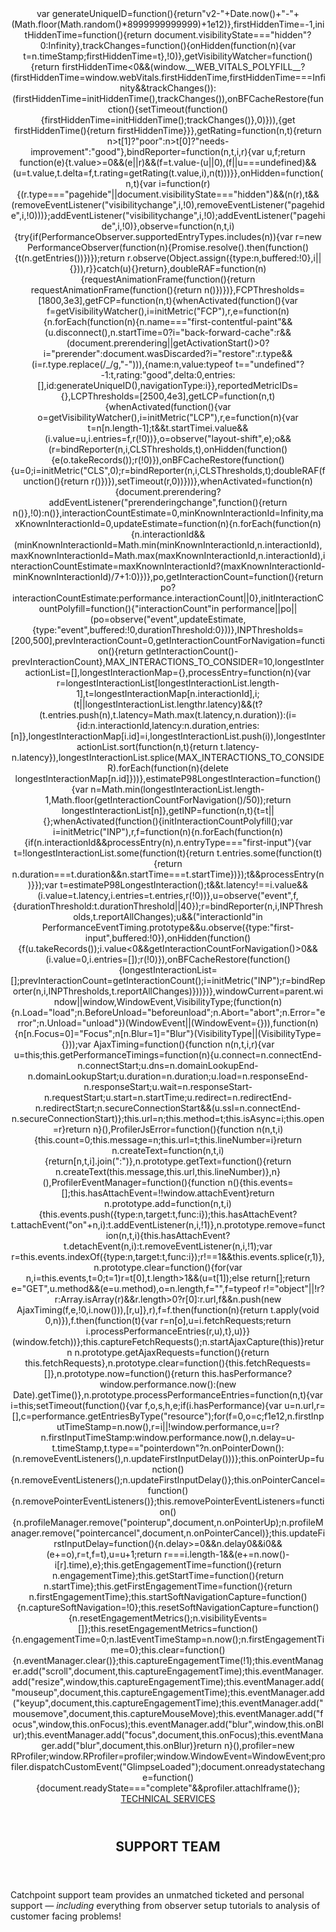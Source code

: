 <header>
  var generateUniqueID=function(){return"v2-"+Date.now()+"-"+(Math.floor(Math.random()*8999999999999)+1e12)},firstHiddenTime=-1,initHiddenTime=function(){return document.visibilityState==="hidden"?0:Infinity},trackChanges=function(){onHidden(function(n){var t=n.timeStamp;firstHiddenTime=t},!0)},getVisibilityWatcher=function(){return firstHiddenTime<0&&(window.__WEB_VITALS_POLYFILL__?(firstHiddenTime=window.webVitals.firstHiddenTime,firstHiddenTime===Infinity&&trackChanges()):(firstHiddenTime=initHiddenTime(),trackChanges()),onBFCacheRestore(function(){setTimeout(function(){firstHiddenTime=initHiddenTime();trackChanges()},0)})),{get firstHiddenTime(){return firstHiddenTime}}},getRating=function(n,t){return n>t[1]?"poor":n>t[0]?"needs-improvement":"good"},bindReporter=function(n,t,i,r){var u,f;return function(e){t.value>=0&&(e||r)&&(f=t.value-(u||0),(f||u===undefined)&&(u=t.value,t.delta=f,t.rating=getRating(t.value,i),n(t)))}},onHidden=function(n,t){var i=function(r){(r.type==="pagehide"||document.visibilityState==="hidden")&&(n(r),t&&(removeEventListener("visibilitychange",i,!0),removeEventListener("pagehide",i,!0)))};addEventListener("visibilitychange",i,!0);addEventListener("pagehide",i,!0)},observe=function(n,t,i){try{if(PerformanceObserver.supportedEntryTypes.includes(n)){var r=new PerformanceObserver(function(n){Promise.resolve().then(function(){t(n.getEntries())})});return r.observe(Object.assign({type:n,buffered:!0},i||{})),r}}catch(u){}return},doubleRAF=function(n){requestAnimationFrame(function(){return requestAnimationFrame(function(){return n()})})},FCPThresholds=[1800,3e3],getFCP=function(n,t){whenActivated(function(){var f=getVisibilityWatcher(),i=initMetric("FCP"),r,e=function(n){n.forEach(function(n){n.name==="first-contentful-paint"&&(u.disconnect(),n.startTime<f.firstHiddenTime&&(i.value=Math.max(n.startTime-getActivationStart(),0),i.entries.push(n),r(!0)))})},u=observe("paint",e);u&&(r=bindReporter(n,i,FCPThresholds,t),onBFCacheRestore(function(u){i=initMetric("FCP");r=bindReporter(n,i,FCPThresholds,t);doubleRAF(function(){i.value=performance.now()-u.timeStamp;r(!0)})}))})},getNavigationEntryFromPerformanceTiming=function(){var t=performance.timing,i=performance.navigation.type,r={entryType:"navigation",startTime:0,type:i==2?"back_forward":i===1?"reload":"navigate"};for(var n in t)n!=="navigationStart"&&n!=="toJSON"&&(r[n]=Math.max(t[n]-t.navigationStart,0));return r},getNavigationEntry=function(){return window.__WEB_VITALS_POLYFILL__?window.performance&&(performance.getEntriesByType&&performance.getEntriesByType("navigation")[0]||getNavigationEntryFromPerformanceTiming()):window.performance&&performance.getEntriesByType&&performance.getEntriesByType("navigation")[0]},bfcacheRestoreTime=-1,getBFCacheRestoreTime=function(){return bfcacheRestoreTime},onBFCacheRestore=function(n){addEventListener("pageshow",function(t){t.persisted&&(bfcacheRestoreTime=t.timeStamp,n(t))},!0)},getActivationStart=function(){var n=getNavigationEntry();return n&&n.activationStart||0},initMetric=function(n,t){var r=getNavigationEntry(),i="navigate";return getBFCacheRestoreTime()>=0?i="back-forward-cache":r&&(document.prerendering||getActivationStart()>0?i="prerender":document.wasDiscarded?i="restore":r.type&&(i=r.type.replace(/_/g,"-"))),{name:n,value:typeof t=="undefined"?-1:t,rating:"good",delta:0,entries:[],id:generateUniqueID(),navigationType:i}},reportedMetricIDs={},LCPThresholds=[2500,4e3],getLCP=function(n,t){whenActivated(function(){var o=getVisibilityWatcher(),i=initMetric("LCP"),r,e=function(n){var t=n[n.length-1];t&&t.startTime<o.firstHiddenTime&&(i.value=Math.max(t.startTime-getActivationStart(),0),i.entries=[t],r(!1))},u=observe("largest-contentful-paint",e),f;u&&(r=bindReporter(n,i,LCPThresholds,t),f=runOnce(function(){reportedMetricIDs[i.id]||(e(u.takeRecords()),u.disconnect(),reportedMetricIDs[i.id]=!0,r(!0))}),["keydown","click"].forEach(function(n){addEventListener(n,f,!0)}),onHidden(f),onBFCacheRestore(function(u){i=initMetric("LCP");r=bindReporter(n,i,LCPThresholds,t);doubleRAF(function(){i.value=performance.now()-u.timeStamp;reportedMetricIDs[i.id]=!0;r(!0)})}))})},runOnce=function(n){var t=!1;return function(i){t||(n(i),t=!0)}},CLSThresholds=[.1,.25],getCLS=function(n,t){getFCP(runOnce(function(){var i=initMetric("CLS",0),r,u=0,f=[],e=function(n){n.forEach(function(n){if(!n.hadRecentInput){var t=f[0],i=f[f.length-1];u&&n.startTime-i.startTime<1e3&&n.startTime-t.startTime<5e3?(u+=n.value,f.push(n)):(u=n.value,f=[n])}});u>i.value&&(i.value=u,i.entries=f,r(!0))},o=observe("layout-shift",e);o&&(r=bindReporter(n,i,CLSThresholds,t),onHidden(function(){e(o.takeRecords());r(!0)}),onBFCacheRestore(function(){u=0;i=initMetric("CLS",0);r=bindReporter(n,i,CLSThresholds,t);doubleRAF(function(){return r()})}),setTimeout(r,0))}))},whenActivated=function(n){document.prerendering?addEventListener("prerenderingchange",function(){return n()},!0):n()},interactionCountEstimate=0,minKnownInteractionId=Infinity,maxKnownInteractionId=0,updateEstimate=function(n){n.forEach(function(n){n.interactionId&&(minKnownInteractionId=Math.min(minKnownInteractionId,n.interactionId),maxKnownInteractionId=Math.max(maxKnownInteractionId,n.interactionId),interactionCountEstimate=maxKnownInteractionId?(maxKnownInteractionId-minKnownInteractionId)/7+1:0)})},po,getInteractionCount=function(){return po?interactionCountEstimate:performance.interactionCount||0},initInteractionCountPolyfill=function(){"interactionCount"in performance||po||(po=observe("event",updateEstimate,{type:"event",buffered:!0,durationThreshold:0}))},INPThresholds=[200,500],prevInteractionCount=0,getInteractionCountForNavigation=function(){return getInteractionCount()-prevInteractionCount},MAX_INTERACTIONS_TO_CONSIDER=10,longestInteractionList=[],longestInteractionMap={},processEntry=function(n){var r=longestInteractionList[longestInteractionList.length-1],t=longestInteractionMap[n.interactionId],i;(t||longestInteractionList.length<MAX_INTERACTIONS_TO_CONSIDER||n.duration>r.latency)&&(t?(t.entries.push(n),t.latency=Math.max(t.latency,n.duration)):(i={id:n.interactionId,latency:n.duration,entries:[n]},longestInteractionMap[i.id]=i,longestInteractionList.push(i)),longestInteractionList.sort(function(n,t){return t.latency-n.latency}),longestInteractionList.splice(MAX_INTERACTIONS_TO_CONSIDER).forEach(function(n){delete longestInteractionMap[n.id]}))},estimateP98LongestInteraction=function(){var n=Math.min(longestInteractionList.length-1,Math.floor(getInteractionCountForNavigation()/50));return longestInteractionList[n]},getINP=function(n,t){t=t||{};whenActivated(function(){initInteractionCountPolyfill();var i=initMetric("INP"),r,f=function(n){n.forEach(function(n){if(n.interactionId&&processEntry(n),n.entryType==="first-input"){var t=!longestInteractionList.some(function(t){return t.entries.some(function(t){return n.duration===t.duration&&n.startTime===t.startTime})});t&&processEntry(n)}});var t=estimateP98LongestInteraction();t&&t.latency!==i.value&&(i.value=t.latency,i.entries=t.entries,r(!0))},u=observe("event",f,{durationThreshold:t.durationThreshold||40});r=bindReporter(n,i,INPThresholds,t.reportAllChanges);u&&("interactionId"in PerformanceEventTiming.prototype&&u.observe({type:"first-input",buffered:!0}),onHidden(function(){f(u.takeRecords());i.value<0&&getInteractionCountForNavigation()>0&&(i.value=0,i.entries=[]);r(!0)}),onBFCacheRestore(function(){longestInteractionList=[];prevInteractionCount=getInteractionCount();i=initMetric("INP");r=bindReporter(n,i,INPThresholds,t.reportAllChanges)}))})},windowCurrent=parent.window||window,WindowEvent,VisibilityType;(function(n){n.Load="load";n.BeforeUnload="beforeunload";n.Abort="abort";n.Error="error";n.Unload="unload"})(WindowEvent||(WindowEvent={})),function(n){n[n.Focus=0]="Focus";n[n.Blur=1]="Blur"}(VisibilityType||(VisibilityType={}));var AjaxTiming=function(){function n(n,t,i,r){var u=this;this.getPerformanceTimings=function(n){u.connect=n.connectEnd-n.connectStart;u.dns=n.domainLookupEnd-n.domainLookupStart;u.duration=n.duration;u.load=n.responseEnd-n.responseStart;u.wait=n.responseStart-n.requestStart;u.start=n.startTime;u.redirect=n.redirectEnd-n.redirectStart;n.secureConnectionStart&&(u.ssl=n.connectEnd-n.secureConnectionStart)};this.url=n;this.method=t;this.isAsync=i;this.open=r}return n}(),ProfilerJsError=function(){function n(n,t,i){this.count=0;this.message=n;this.url=t;this.lineNumber=i}return n.createText=function(n,t,i){return[n,t,i].join(":")},n.prototype.getText=function(){return n.createText(this.message,this.url,this.lineNumber)},n}(),ProfilerEventManager=function(){function n(){this.events=[];this.hasAttachEvent=!!window.attachEvent}return n.prototype.add=function(n,t,i){this.events.push({type:n,target:t,func:i});this.hasAttachEvent?t.attachEvent("on"+n,i):t.addEventListener(n,i,!1)},n.prototype.remove=function(n,t,i){this.hasAttachEvent?t.detachEvent(n,i):t.removeEventListener(n,i,!1);var r=this.events.indexOf({type:n,target:t,func:i});r!==1&&this.events.splice(r,1)},n.prototype.clear=function(){for(var n,i=this.events,t=0;t<i.length;t++)n=i[t],this.remove(n.type,n.target,n.func);this.events=[]},n}(),AjaxRequestsHandler=function(){function n(){var t=this;this.fetchRequests=[];this.fetchEntriesIndices={};this.compareEntriesDelay=100;this.hasPerformance=typeof performance=="object"&&typeof window.performance.now=="function"&&typeof window.performance.getEntriesByType=="function";this.captureFetchRequests=function(){var n=[],i=t,r=function(n){return n},u=function(n){return Promise.reject(n)};window.fetch&&(window.fetch=function(t){return function(){for(var o,f,s=[],e=0;e<arguments.length;e++)s[e]=arguments[e];return o=0,f=Promise.resolve(s),f=f.then(function(t){var r,u={},e,f;if(t.length&&t.length>=1)r=t[0],t.length>1&&(u=t[1]);else return[];return e="GET",u.method&&(e=u.method),o=n.length,f="",f=typeof r!="object"||!r?r:Array.isArray(r)&&r.length>0?r[0]:r.url,f&&n.push(new AjaxTiming(f,e,!0,i.now())),[r,u]},r),f=f.then(function(n){return t.apply(void 0,n)}),f.then(function(t){var r=n[o],u=i.fetchRequests;return i.processPerformanceEntries(r,u),t},u)}}(window.fetch))};this.captureFetchRequests();n.startAjaxCapture(this)}return n.prototype.getAjaxRequests=function(){return this.fetchRequests},n.prototype.clear=function(){this.fetchRequests=[]},n.prototype.now=function(){return this.hasPerformance?window.performance.now():(new Date).getTime()},n.prototype.processPerformanceEntries=function(n,t){var i=this;setTimeout(function(){var f,o,s,h,e;if(i.hasPerformance){var u=n.url,r=[],c=performance.getEntriesByType("resource");for(f=0,o=c;f<o.length;f++)s=o[f],s.name===u&&r.push(s);if(t.push(n),r.length!==0){if(i.fetchEntriesIndices[u]||(i.fetchEntriesIndices[u]=[]),r.length===1){n.getPerformanceTimings(r[0]);i.fetchEntriesIndices[u].push(0);return}h=i.fetchEntriesIndices[u];for(e in r)if(h.indexOf(e)===-1){n.getPerformanceTimings(r[e]);h.push(e);return}n.getPerformanceTimings(r[0])}}},i.compareEntriesDelay)},n.startAjaxCapture=function(n){var t=XMLHttpRequest.prototype,r=t.open,u=t.send,i=[];n.hasPerformance&&typeof window.performance.setResourceTimingBufferSize=="function"&&window.performance.setResourceTimingBufferSize(300);t.open=function(t,u,f,e,o){this.rpIndex=i.length;i.push(new AjaxTiming(u,t,f,n.now()));r.call(this,t,u,f===!1?!1:!0,e,o)};t.send=function(t){var r=this,e=this.onreadystatechange,f;(this.onreadystatechange=function(t){var u=i[r.rpIndex],o,f;if(u){o=r.readyState;f=!!(r.response&&r.response!==null&&r.response!==undefined);switch(o){case 1:u.connectionEstablished=n.now();break;case 2:u.requestReceived=n.now();break;case 3:u.processingTime=n.now();break;case 4:u.complete=n.now();switch(r.responseType){case"text":case"":typeof r.responseText=="string"&&(u.responseSize=r.responseText.length);break;case"json":f&&typeof r.response.toString=="function"&&(u.responseSize=r.response.toString().length);break;case"arraybuffer":f&&typeof r.response.byteLength=="number"&&(u.responseSize=r.response.byteLength);break;case"blob":f&&typeof r.response.size=="number"&&(u.responseSize=r.response.size)}n.processPerformanceEntries(u,n.fetchRequests)}typeof e=="function"&&e.call(r,t)}},f=i[this.rpIndex],f)&&(t&&!isNaN(t.length)&&(f.sendSize=t.length),f.send=n.now(),u.call(this,t))}},n}(),RProfiler=function(){function n(){function r(n){var i=n.target||n.srcElement;return i.nodeType==3&&(i=i.parentNode),t("N/A",i.src||i.URL,-1),!1}var n=this,t,i;this.restUrl="g.3gl.net/jp/10758/v3.3.9/M";this.startTime=(new Date).getTime();this.eventsTimingHandler=new EventsTimingHandler;this.inputDelay=new InputDelayHandler;this.version="v3.3.9";this.info={};this.hasInsight=!1;this.data={start:this.startTime,jsCount:0,jsErrors:[],loadTime:-1,loadFired:window.document.readyState=="complete"};this.eventManager=new ProfilerEventManager;this.setCLS=function(t){var i=t.name,r=t.delta,u=i==="CLS"?r:undefined;n.cls=u};this.setLCP=function(t){var i=t.name,r=t.delta,u=i==="LCP"?r:undefined;n.lcp=u};this.setINP=function(t){var i=t.name,r=t.value,u=i==="INP"?r:undefined;n.inp=u};this.recordPageLoad=function(){n.data.loadTime=(new Date).getTime();n.data.loadFired=!0};this.addError=function(t,i,r){var s,f,u,e,o;for(n.data.jsCount++,s=ProfilerJsError.createText(t,i,r),f=n.data.jsErrors,u=0,e=f;u<e.length;u++)if(o=e[u],o.getText()==s){o.count++;return}f.push(new ProfilerJsError(t,i,r))};this.getAjaxRequests=function(){return n.ajaxHandler.getAjaxRequests()};this.clearAjaxRequests=function(){n.ajaxHandler.clear()};this.addInfo=function(t,i,r){if(!n.isNullOrEmpty(t)){if(n.isNullOrEmpty(r))n.info[t]=i;else{if(n.isNullOrEmpty(i))return;n.isNullOrEmpty(n.info[t])&&(n.info[t]={});n.info[t][i]=r}n.hasInsight=!0}};this.clearInfo=function(){n.info={};n.hasInsight=!1};this.clearErrors=function(){n.data.jsCount=0;n.data.jsErrors=[]};this.getInfo=function(){return n.hasInsight?n.info:null};this.getEventTimingHandler=function(){return n.eventsTimingHandler};this.getInputDelay=function(){return n.inputDelay};this.getCPWebVitals=function(){return getCLS(n.setCLS,!1),getLCP(n.setLCP,!1),getINP(n.setINP,{reportAllChanges:!1}),{cls:n.cls,lcp:n.lcp,inp:n.inp}};this.attachIframe=function(){var r=window.location.protocol,t=document.createElement("iframe"),i;t.src="about:blank";i=t.style;i.position="absolute";i.top="-10000px";i.left="-1000px";t.addEventListener("load",function(t){var u=t.currentTarget,f,i;u&&u.contentDocument&&(f=u.contentDocument,i=f.createElement("script"),i.type="text/javascript",i.src=r+"//"+n.restUrl,f.body.appendChild(i))});document.body&&document.body.insertAdjacentElement("afterbegin",t)};this.eventManager.add(WindowEvent.Load,window,this.recordPageLoad);t=this.addError;this.ajaxHandler=new AjaxRequestsHandler;getCLS(this.setCLS,!1);getLCP(this.setLCP,!1);getINP(this.setINP,{reportAllChanges:!1});window.opera?this.eventManager.add(WindowEvent.Error,document,r):"onerror"in window&&(i=window.onerror,window.onerror=function(n,r,u){return(t(n,r,u),!!i)?i(n,r,u):!1});!window.__cpCdnPath||(this.restUrl=window.__cpCdnPath.trim())}return n.prototype.isNullOrEmpty=function(n){if(n===undefined||n===null)return!0;if(typeof n=="string"){var t=n;return t.trim().length==0}return!1},n.prototype.dispatchCustomEvent=function(n){(function(n){function t(n,t){t=t||{bubbles:!1,cancelable:!1,detail:undefined};var i=document.createEvent("CustomEvent");return i.initCustomEvent(n,t.bubbles,t.cancelable,t.detail),i}if(typeof n.CustomEvent=="function")return!1;t.prototype=Event.prototype;n.CustomEvent=t})(window);var t=new CustomEvent(n);window.dispatchEvent(t)},n}(),InputDelayHandler=function(){function n(){var n=this;this.firstInputDelay=0;this.firstInputTimeStamp=0;this.startTime=0;this.delay=0;this.profileManager=new ProfilerEventManager;this.eventTypes=["click","mousedown","keydown","touchstart","pointerdown",];this.addEventListeners=function(){n.eventTypes.forEach(function(t){n.profileManager.add(t,document,n.onInput)})};this.now=function(){return(new Date).getTime()};this.removeEventListeners=function(){n.eventTypes.forEach(function(t){n.profileManager.remove(t,document,n.onInput)})};this.onInput=function(t){var i,r,u;t.cancelable&&(i=t.timeStamp>1e12,n.firstInputTimeStamp=n.now(),r=i||!window.performance,u=r?n.firstInputTimeStamp:window.performance.now(),n.delay=u-t.timeStamp,t.type=="pointerdown"?n.onPointerDown():(n.removeEventListeners(),n.updateFirstInputDelay()))};this.onPointerUp=function(){n.removeEventListeners();n.updateFirstInputDelay()};this.onPointerCancel=function(){n.removePointerEventListeners()};this.removePointerEventListeners=function(){n.profileManager.remove("pointerup",document,n.onPointerUp);n.profileManager.remove("pointercancel",document,n.onPointerCancel)};this.updateFirstInputDelay=function(){n.delay>=0&&n.delay<n.firstInputTimeStamp-n.startTime&&(n.firstInputDelay=Math.round(n.delay))};this.startSoftNavigationCapture=function(){n.resetSoftNavigationCapture()};this.resetSoftNavigationCapture=function(){n.resetFirstInputDelay();n.addEventListeners()};this.resetFirstInputDelay=function(){n.delay=0;n.firstInputDelay=0;n.startTime=0;n.firstInputTimeStamp=0};this.startTime=this.now();this.addEventListeners()}return n.prototype.onPointerDown=function(){this.profileManager.add("pointerup",document,this.onPointerUp);this.profileManager.add("pointercancel",document,this.onPointerCancel)},n.prototype.getFirstInputDelay=function(){return this.firstInputDelay},n}(),EventsTimingHandler=function(){function n(){var n=this;this.hiddenStrings=["hidden","msHidden","webkitHidden","mozHidden"];this.visibilityStrings=["visibilitychange","msvisibilitychange","webkitvisibilitychange","mozvisibilitychange"];this.captureSoftNavigation=!1;this.hidden="hidden";this.visibilityChange="visibilitychange";this.visibilityEvents=[];this.eventManager=new ProfilerEventManager;this.engagementTimeIntervalMs=1e3;this.engagementTime=0;this.firstEngagementTime=0;this.lastEventTimeStamp=0;this.timeoutId=undefined;this.startTime=(new Date).getTime();this.now=function(){return(new Date).getTime()};this.startVisibilityCapture=function(){n.initializeVisibilityProperties();document.addEventListener(n.visibilityChange,n.captureFocusEvent,!1)};this.initializeVisibilityProperties=function(){for(var r=n.hiddenStrings,i=0,t=0;t<r.length;t++)typeof document[r[t]]!="undefined"&&(i=t);n.visibilityChange=n.visibilityStrings[i];n.hidden=n.hiddenStrings[i]};this.captureFocusEvent=function(){n.updateVisibilityChangeTime();document[n.hidden]||n.captureEngagementTime()};this.updateVisibilityChangeTime=function(){document[n.hidden]?n.captureVisibilityEvent(VisibilityType.Blur):n.captureVisibilityEvent(VisibilityType.Focus)};this.onBlur=function(){n.captureVisibilityEvent(VisibilityType.Blur)};this.onFocus=function(){n.captureVisibilityEvent(VisibilityType.Focus)};this.captureVisibilityEvent=function(t){n.visibilityEvents.push({type:t,time:n.now()})};this.captureEngagementTime=function(t){if(t===void 0&&(t=!0),!n.lastEventTimeStamp){n.engagementTime=n.engagementTimeIntervalMs;n.lastEventTimeStamp=n.now();return}var i=n.now()-n.lastEventTimeStamp;if(n.lastEventTimeStamp=n.now(),t&&n.firstEngagementTime===0&&(n.firstEngagementTime=n.now()),i>0&&i<n.engagementTimeIntervalMs){clearTimeout(n.timeoutId);n.engagementTime+=i;return}n.startTimer()};this.captureMouseMove=function(){n.captureEngagementTime(!1)};this.startTimer=function(){n.timeoutId=setTimeout(function(){n.engagementTime+=n.engagementTimeIntervalMs},n.engagementTimeIntervalMs)};this.getFocusAwayTime=function(){var i=n.visibilityEvents,t=-1,s,h,o;if(i.length===0)return 0;for(var r=t,u=0,f=t,e=0;u<i.length;)i[u].type===VisibilityType.Blur&&r===t&&(r=u),s=f===t&&r!==t,i[u].type===VisibilityType.Focus&&s&&(f=u),h=r!==t&&f!==t,h&&(o=i[f].time-i[r].time,o>0&&(e+=o),r=t,f=t),u=u+1;return r===i.length-1&&(e+=n.now()-i[r].time),e};this.getEngagementTime=function(){return n.engagementTime};this.getStartTime=function(){return n.startTime};this.getFirstEngagementTime=function(){return n.firstEngagementTime};this.startSoftNavigationCapture=function(){n.captureSoftNavigation=!0};this.resetSoftNavigationCapture=function(){n.resetEngagementMetrics();n.visibilityEvents=[]};this.resetEngagementMetrics=function(){n.engagementTime=0;n.lastEventTimeStamp=n.now();n.firstEngagementTime=0};this.clear=function(){n.eventManager.clear()};this.captureEngagementTime(!1);this.eventManager.add("scroll",document,this.captureEngagementTime);this.eventManager.add("resize",window,this.captureEngagementTime);this.eventManager.add("mouseup",document,this.captureEngagementTime);this.eventManager.add("keyup",document,this.captureEngagementTime);this.eventManager.add("mousemove",document,this.captureMouseMove);this.eventManager.add("focus",window,this.onFocus);this.eventManager.add("blur",window,this.onBlur);this.eventManager.add("focus",document,this.onFocus);this.eventManager.add("blur",document,this.onBlur)}return n}(),profiler=new RProfiler;window.RProfiler=profiler;window.WindowEvent=WindowEvent;profiler.dispatchCustomEvent("GlimpseLoaded");document.onreadystatechange=function(){document.readyState==="complete"&&profiler.attachIframe()};
  <a class="logo" href="#">TECHNICAL SERVICES</a>
</header>

<article>
  <header>
    <h1>SUPPORT TEAM</h1>
  </header>
  <p>Catchpoint support team provides an unmatched ticketed and personal support <em>— including</em> everything from observer setup tutorials to analysis of customer facing problems!</p>
<title>Your observability ally</title>


